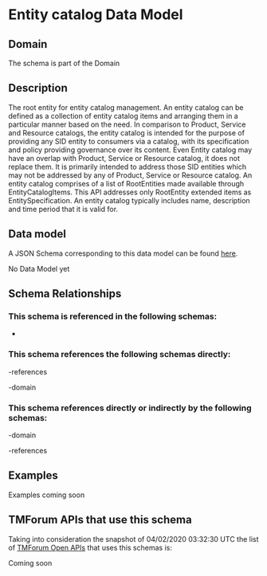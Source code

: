 # Entity catalog Data Model

## Domain

The  schema is part of the  Domain

## Description

The root entity for entity catalog management. An entity catalog can be defined as a collection of entity catalog items and arranging them in a particular manner based on the need.
In comparison to Product, Service and Resource catalogs, the entity catalog is intended for the purpose of providing any SID entity to consumers via a catalog, with its specification and policy providing governance over its content. Even Entity catalog may have an overlap with Product, Service or Resource catalog, it does not replace them. It is primarily intended to address those SID entities which may not be addressed by any of Product, Service or Resource catalog.
An entity catalog comprises of a list of RootEntities made available through EntityCatalogItems. This API addresses only RootEntity extended items as EntitySpecification. An entity catalog typically includes name, description and time period that it is valid for.

## Data model

A JSON Schema corresponding to this data model can be found
[here](https://github.com/tmforum-rand/schemas/blob/candidates/Common/EntityCatalog.schema.json).

No Data Model yet

## Schema Relationships

### This schema is referenced in the following schemas:

-

### This schema references the following schemas directly:

-references

-domain

### This schema references directly or indirectly by the following schemas:

-domain

-references



## Examples

Examples coming soon

## TMForum APIs that use this schema

Taking into consideration the snapshot of 04/02/2020 03:32:30 UTC the list of [TMForum Open APIs](https://www.tmforum.org/open-apis/) that uses this schemas is:

Coming soon